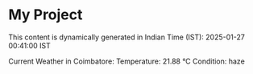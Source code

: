# My Project

This content is dynamically generated in Indian Time (IST): 2025-01-27 00:41:00 IST


Current Weather in Coimbatore:
Temperature: 21.88 °C
Condition: haze

